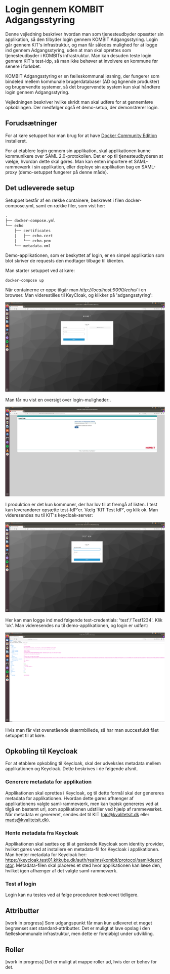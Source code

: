 # Login gennem KOMBIT Adgangsstyring
Denne vejledning beskriver hvordan man som tjenesteudbyder opsætter sin applikation, så den tilbyder login gennem KOMBIT Adgangsstyring. Login går gennem KIT's infrastruktur, og man får således mulighed for at logge ind gennem Adgangsstyring, uden at man skal oprettes som tjenesteudbyder i KOMBITs infrastruktur. Man kan desuden teste login gennem KIT's test-idp, så man ikke behøver at involvere en kommune før senere i forløbet.

KOMBIT Adgangsstyring er en fælleskommunal løsning, der fungerer som bindeled mellem kommunale brugerdatabaser (AD og lignende produkter) og brugervendte systemer, så det brugervendte system kun skal håndtere login gennem Adgangsstyring.

Vejledningen beskriver hvilke skridt man skal udføre for at gennemføre opkoblingen. Der medfølger også et demo-setup, der demonstrerer login.

## Forudsætninger
For at køre setuppet har man brug for at have [Docker Community Edition](https://docs.docker.com/install/) installeret. 

For at etablere login gennem sin applikation, skal applikationen kunne kommunikere over SAML 2.0-protokollen. Det er op til tjenesteudbyderen at vælge, hvordan dette skal gøres. Man kan enten importere et SAML-rammeværk i sin applikation, eller deploye sin applikation bag en SAML-proxy (demo-setuppet fungerer på denne måde).

## Det udleverede setup
Setuppet består af en række containere, beskrevet i filen docker-compose.yml, samt en række filer, som vist her:

```
.
├── docker-compose.yml
└── echo
    ├── certificates
    │   ├── echo.cert
    │   └── echo.pem
    └── metadata.xml

```

Demo-applikationen, som er beskyttet af login, er en simpel applikation som blot skriver de requests den modtager tilbage til klienten.

Man starter setuppet ved at køre:

```
docker-compose up
```

Når containerne er oppe tilgår man _http://localhost:9090/echo/_ i en browser. Man viderestilles til KeyCloak, og klikker på 'adgangsstyring':

![keycloak](images/keycloak_login.png)

Man får nu vist en oversigt over login-muligheder:.

![adgangsstyring](images/adgangsstyring_login.png)

I produktion er det kun kommuner, der har lov til at fremgå af listen. I test kan leverandører opsætte test-IdP'er. Vælg 'KIT Test IdP', og klik ok. Man videresendes nu til KIT's keycloak-server:

![test-idp](images/test_idp.png)

Her kan man logge ind med følgende test-credentials: 'test'/'Test1234'. Klik 'ok'. Man videresendes nu til demo-applikationen, og login er udført:

![echo](images/echo.png)

Hvis man får vist ovenstående skærmbillede, så har man succesfuldt fået setuppet til at køre.

## Opkobling til Keycloak
For at etablere opkobling til Keycloak, skal der udveksles metadata mellem applikationen og Keycloak. Dette beskrives i de følgende afsnit.

### Generere metadata for applikation
Applikationen skal oprettes i Keycloak, og til dette formål skal der genereres metadata for applikationen. Hvordan dette gøres afhænger af applikationens valgte saml-rammeværk, men kan typisk genereres ved at tilgå en bestemt url, som applikationen udstiller ved hjælp af rammeværket. Når metadata er genereret, sendes det til KIT (njo@kvalitetsit.dk eller mads@kvalitetsit.dk).

### Hente metadata fra Keycloak
Applikationen skal sættes op til at genkende Keycloak som identity provider, hvilket gøres ved at installere en metadata-fil for Keycloak i applikationen. Man henter metadata for Keycloak her: https://keycloak.test01.kitkube.dk/auth/realms/kombit/protocol/saml/descriptor. Metadata-filen skal placeres et sted hvor applikationen kan læse den, hvilket igen afhænger af det valgte saml-rammeværk.

### Test af login
Login kan nu testes ved at følge proceduren beskrevet tidligere.

## Attributter
[work in progress] Som udgangspunkt får man kun udleveret et meget begrænset sæt standard-attributter. Det er muligt at lave opslag i den fælleskommunale infrastruktur, men dette er foreløbigt under udvikling.

## Roller
[work in progress] Det er muligt at mappe roller ud, hvis der er behov for det.

